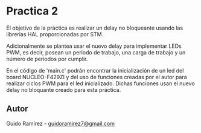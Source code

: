 # Practica 2

El objetivo de la práctica es realizar un delay no bloqueante usando las líbrerias HAL proporcionadas por STM.

Adicionalmente se plantea usar el nuevo delay para implementar LEDs PWM, es decir, posean un periodo de trabajo, una carga de trabajo y un número de periodos por cumplir.

En el código de 'main.c' podrán encontrar la inicialización de un led del board NUCLEO-F429ZI y del uso de funciones creadas por el autor para realizar ciclos PWM para el led inicializado. Dichas funciones usan el nuevo delay no bloquante creado para esta práctica.

## Autor
Guido Ramírez - guidoramirez7@gmail.com
